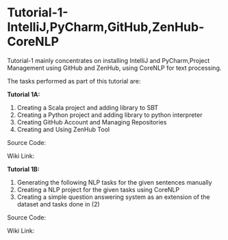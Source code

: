 # Tutorial-1-IntelliJ,PyCharm,GitHub,ZenHub-CoreNLP

Tutorial-1 mainly concentrates on installing IntelliJ and PyCharm,Project Management using GitHub and ZenHub, using CoreNLP for text processing.

The tasks performed as part of this tutorial are:

<b>Tutorial 1A:</b>
1. Creating a Scala project and adding library to SBT
2. Creating a Python project and adding library to python interpreter
3. Creating GitHub Account and Managing Repositories
4. Creating and Using ZenHub Tool

Source Code:

Wiki Link:

<b>Tutorial 1B:</b>
1. Generating the following NLP tasks for the given sentences manually
2. Creating a NLP project for the given tasks using CoreNLP
3. Creating a simple question answering system as an extension of the dataset and tasks done in (2)

Source Code:

Wiki Link:
